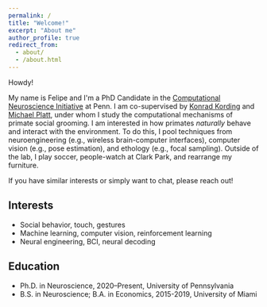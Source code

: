 ```yaml
---
permalink: /
title: "Welcome!"
excerpt: "About me"
author_profile: true
redirect_from: 
  - about/
  - /about.html
---
```

Howdy!

My name is Felipe and I'm a PhD Candidate in the [Computational Neuroscience Initiative](https://cni.upenn.edu/) at Penn. I am co-supervised by [Konrad Kording](http://kordinglab.com/) and [Michael Platt](http://plattlabs.rocks/), under whom I study the computational mechanisms of primate social grooming. I am interested in how primates _naturally_ behave and interact with the environment. To do this, I pool techniques from neuroengineering (e.g., wireless brain-computer interfaces), computer vision (e.g., pose estimation), and ethology (e.g., focal sampling). Outside of the lab, I play soccer, people-watch at Clark Park, and rearrange my furniture.

If you have similar interests or simply want to chat, please reach out!

## Interests
- Social behavior, touch, gestures
- Machine learning, computer vision, reinforcement learning
- Neural engineering, BCI, neural decoding

## Education
- Ph.D. in Neuroscience, 2020–Present, University of Pennsylvania
- B.S. in Neuroscience; B.A. in Economics, 2015-2019, University of Miami

<!-- I am originally from Buenos Aires, Argentina, but I completed most of my education in Miami, FL. For undergrad, I studied Neuroscience and Economics at the University of Miami (go Canes!). At UM, I hopped from lab to lab, and eventually found my way towards Dr. Elizabeth Losin's Social & Cultural Neuroscience Lab, where I helped collect data for work on neurolinguistic pain modulation in Spanish-English bilinguals. Following graduation, I worked as a Psychometrician for First Choice Neurology under Dr. Rafael Rivas-Vazquez, where I developed and administered psychometric assessments to individuals with neuropsychological disorders.  -->

<!-- ====== -->
